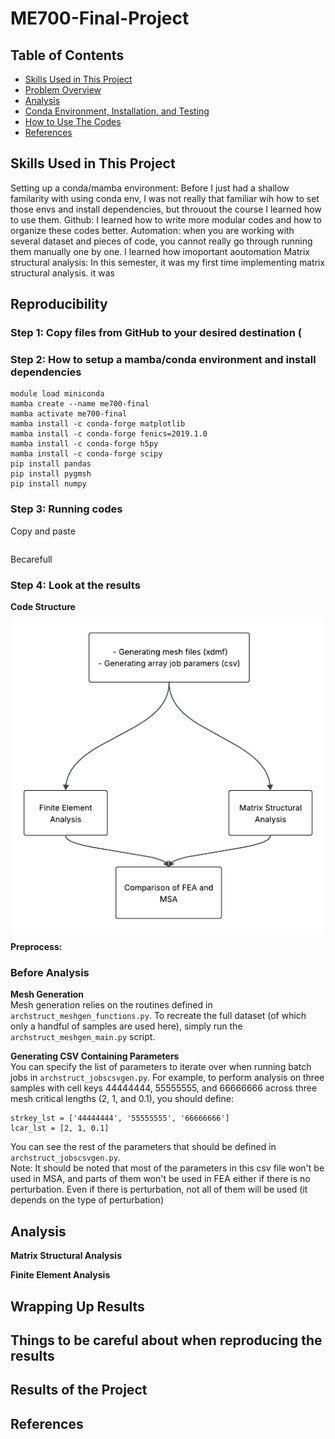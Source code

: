 # ME700-Final-Project 

## Table of Contents

- [Skills Used in This Project](#skills)
- [Problem Overview](#Reproducibility)
- [Analysis](#Analysis)
- [Conda Environment, Installation, and Testing](#install)
- [How to Use The Codes](#htu)
- [References](#references)

## Skills Used in This Project <a name="skills"></a>
Setting up a conda/mamba environment: Before I just had a shallow familarity with using conda env, I was not really that familiar wih how to set those envs and install dependencies, but throuout the course I learned how to use them.
Github: I learned how to write more modular codes and how to organize these codes better. 
Automation: when you are working with several dataset and pieces of code, you cannot really go through running them manually one by one. I learned how imoportant aoutomation
Matrix structural analysis: In this semester, it was my first time implementing matrix structural analysis. it was 


## Reproducibility

### Step 1: Copy files from GitHub to your desired destination (

### Step 2: How to setup a mamba/conda environment and install dependencies
```
module load miniconda
mamba create --name me700-final
mamba activate me700-final
mamba install -c conda-forge matplotlib
mamba install -c conda-forge fenics=2019.1.0
mamba install -c conda-forge h5py
mamba install -c conda-forge scipy
pip install pandas
pip install pygmsh
pip install numpy
```  
### Step 3: Running codes   
Copy and paste 
```
```
Becarefull
### Step 4: Look at the results
   

**Code Structure**

<p align="center">
<img src="https://github.com/sarajahedazad/ME700-Final-Project/blob/main/figures/final_project_flowchart.png" width="500">
</p>

**Preprocess:**
### Before Analysis   
**Mesh Generation**   
Mesh generation relies on the routines defined in `archstruct_meshgen_functions.py`. To recreate the full dataset (of which only a handful of samples are used here), simply run the `archstruct_meshgen_main.py` script.

**Generating CSV Containing Parameters**  
You can specify the list of parameters to iterate over when running batch jobs in `archstruct_jobscsvgen.py`. For example, to perform analysis on three samples with cell keys 44444444, 55555555, and 66666666 across three mesh critical lengths (2, 1, and 0.1), you should define:
```
strkey_lst = ['44444444', '55555555', '66666666']
lcar_lst = [2, 1, 0.1]
```
You can see the rest of the parameters that should be defined in `archstruct_jobscsvgen.py`.   
Note: It should be noted that most of the parameters in this csv file won't be used in MSA, and parts of them won't be used in FEA either if there is no perturbation. Even if there is perturbation, not all of them will be used (it depends on the type of perturbation)
## Analysis
**Matrix Structural Analysis**   

**Finite Element Analysis**

## Wrapping Up Results <a name="wrapup"></a>


## Things to be careful about when reproducing the results


## Results of the Project <a name="results"></a>


## References










